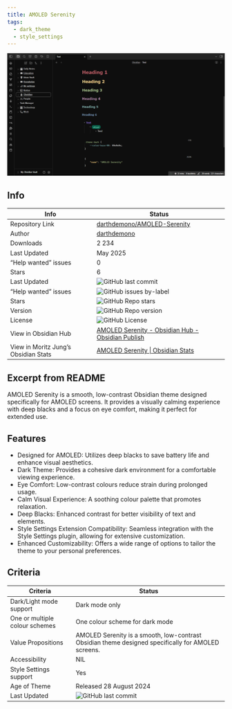 ```yaml
---
title: AMOLED Serenity
tags:
  - dark_theme
  - style_settings
---
```


![AMOLED Serenity Theme Screenshot](https://raw.githubusercontent.com/darthdemono/AMOLED-Serenity/refs/heads/main/AMOLED-Serenity.png)

## Info

|Info|Status|
|---|---|
|Repository Link|[darthdemono/AMOLED-Serenity](https://github.com/darthdemono/AMOLED-Serenity)|
|Author|[darthdemono](https://github.com/darthdemono)|
|Downloads|2 234|
|Last Updated|May 2025|
|“Help wanted” issues|0|
|Stars|6|
|Last Updated|![GitHub last commit](https://img.shields.io/github/last-commit/darthdemono/AMOLED-Serenity?color=573E7A&amp;label=last%20update&amp;logo=github&amp;style=for-the-badge)|
|“Help wanted” issues|![GitHub issues by-label](https://img.shields.io/github/issues/darthdemono/AMOLED-Serenity/help%20wanted?color=573E7A&amp;logo=github&amp;style=for-the-badge)|
|Stars|![GitHub Repo stars](https://img.shields.io/github/stars/darthdemono/AMOLED-Serenity?color=573E7A&amp;logo=github&amp;style=for-the-badge)|
|Version|![GitHub Repo version](https://img.shields.io/github/v/release/darthdemono/AMOLED-Serenity?color=573E7A&amp;logo=github&amp;style=for-the-badge&sort=semver)|
|License|![GitHub License](https://img.shields.io/github/license/darthdemono/AMOLED-Serenity?style=for-the-badge)|
|View in Obsidian Hub|[AMOLED Serenity \- Obsidian Hub \- Obsidian Publish](https://publish.obsidian.md/hub/02+-+Community+Expansions/02.05+All+Community+Expansions/Themes/AMOLED+Serenity)|
|View in Moritz Jung’s Obsidian Stats|[AMOLED Serenity \| Obsidian Stats](https://www.moritzjung.dev/obsidian-stats/themes/amoled-serenity/)|

## Excerpt from README

AMOLED Serenity is a smooth, low-contrast Obsidian theme designed specifically for AMOLED screens. It provides a visually calming experience with deep blacks and a focus on eye comfort, making it perfect for extended use.

## Features

- Designed for AMOLED: Utilizes deep blacks to save battery life and enhance visual aesthetics.
- Dark Theme: Provides a cohesive dark environment for a comfortable viewing experience.
- Eye Comfort: Low-contrast colours reduce strain during prolonged usage.
- Calm Visual Experience: A soothing colour palette that promotes relaxation.
- Deep Blacks: Enhanced contrast for better visibility of text and elements.
- Style Settings Extension Compatibility: Seamless integration with the Style Settings plugin, allowing for extensive customization.
- Enhanced Customizability: Offers a wide range of options to tailor the theme to your personal preferences.

## Criteria

|Criteria|Status|
|---|---|
|Dark/Light mode support|Dark mode only|
|One or multiple colour schemes|One colour scheme for dark mode|
|Value Propositions|AMOLED Serenity is a smooth, low-contrast Obsidian theme designed specifically for AMOLED screens.|
|Accessibility|NIL|
|Style Settings support|Yes|
|Age of Theme|Released 28 August 2024|
|Last Updated|![GitHub last commit](https://img.shields.io/github/last-commit/darthdemono/AMOLED-Serenity?color=573E7A&amp;label=last%20update&amp;logo=github&amp;style=for-the-badge)|
